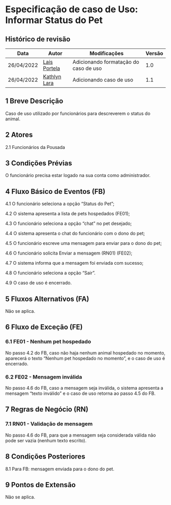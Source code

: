# Especificação de caso de Uso: Informar Status do Pet

## Histórico de revisão
| Data       | Autor                                        | Modificações                      | Versão |
| ---------- | -------------------------------------------- | --------------------------------- | ------ |
| 26/04/2022 | [Laís Portela](https://github.com/laispa) | Adicionando formatação do caso de uso | 1.0 |
| 26/04/2022 | [Kathlyn Lara](https://github.com/klmurussi) | Adicionando caso de uso | 1.1 |

## 1    Breve Descrição
Caso de uso utilizado por funcionários para descreverem o status do animal.

## 2    Atores
2.1	Funcionários da Pousada

## 3    Condições Prévias
O funcionário precisa estar logado na sua conta como administrador.

## 4    Fluxo Básico de Eventos (FB)
4.1     O funcionário seleciona a opção “Status do Pet”;

4.2	    O sistema apresenta a lista de pets hospedados (FE01);

4.3 	O funcionário seleciona a opção “chat” no pet desejado;

4.4 	O sistema apresenta o chat do funcionário com o dono do pet;

4.5 	O funcionário escreve uma mensagem para enviar para o dono do pet;

4.6 	O funcionário solicita Enviar a mensagem (RN01) (FE02);

4.7 	O sistema informa que a mensagem foi enviada com sucesso;

4.8 	O funcionário seleciona a opção “Sair”.

4.9 	O caso de uso é encerrado.

## 5    Fluxos Alternativos (FA)
Não se aplica.

## 6    Fluxo de Exceção (FE)
### 6.1	FE01 - Nenhum pet hospedado
No passo 4.2 do FB, caso não haja nenhum animal hospedado no momento, aparecerá o texto “Nenhum pet hospedado no momento”, e o caso de uso é encerrado.

### 6.2	FE02 - Mensagem inválida
No passo 4.6 do FB, caso a mensagem seja inválida, o sistema apresenta a mensagem “texto inválido” e o caso de uso retorna ao passo 4.5 do FB.

## 7    Regras de Negócio (RN)
### 7.1	RN01 - Validação de mensagem
No passo 4.6 do FB, para que a mensagem seja considerada válida não pode ser vazia (nenhum texto escrito). 

## 8    Condições Posteriores
8.1	Para FB: mensagem enviada para o dono do pet.

## 9    Pontos de Extensão
Não se aplica.
